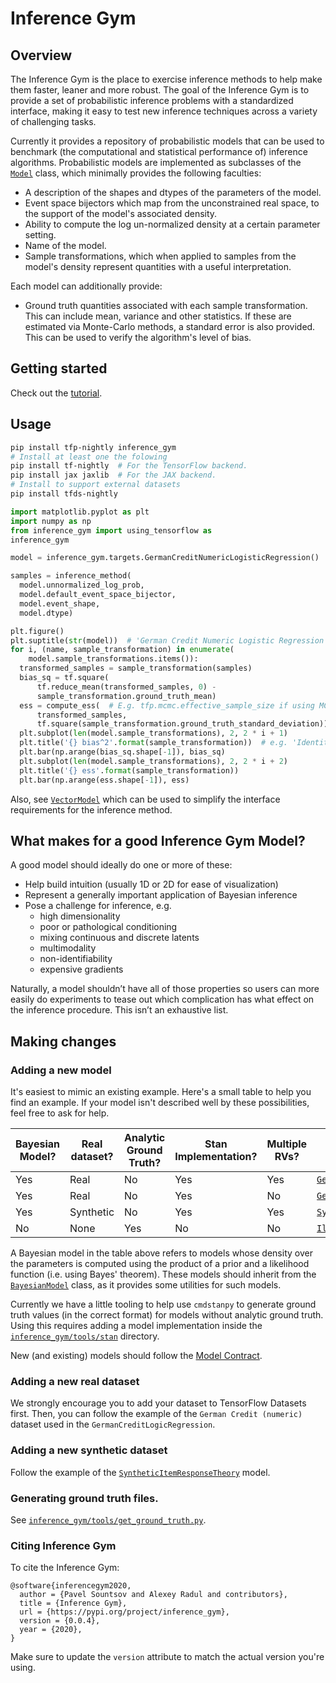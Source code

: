 # Inference Gym

## Overview

The Inference Gym is the place to exercise inference methods to help make them
faster, leaner and more robust. The goal of the Inference Gym is to provide
a set of probabilistic inference problems with a standardized interface, making
it easy to test new inference techniques across a variety of challenging tasks.

Currently it provides a repository of probabilistic models that can be used to
benchmark (the computational and statistical performance of) inference
algorithms. Probabilistic models are implemented as subclasses of the
[`Model`][model] class, which minimally provides the following faculties:

- A description of the shapes and dtypes of the parameters of the model.
- Event space bijectors which map from the unconstrained real space, to the
  support of the model's associated density.
- Ability to compute the log un-normalized density at a certain parameter
  setting.
- Name of the model.
- Sample transformations, which when applied to samples from the model's density
  represent quantities with a useful interpretation.

Each model can additionally provide:

- Ground truth quantities associated with each sample transformation. This can
  include mean, variance and other statistics. If these are estimated via
  Monte-Carlo methods, a standard error is also provided. This can be used to
  verify the algorithm's level of bias.

## Getting started

Check out the [tutorial].

## Usage

```bash
pip install tfp-nightly inference_gym
# Install at least one the folowing
pip install tf-nightly  # For the TensorFlow backend.
pip install jax jaxlib  # For the JAX backend.
# Install to support external datasets
pip install tfds-nightly
```

```python
import matplotlib.pyplot as plt
import numpy as np
from inference_gym import using_tensorflow as
inference_gym

model = inference_gym.targets.GermanCreditNumericLogisticRegression()

samples = inference_method(
  model.unnormalized_log_prob,
  model.default_event_space_bijector,
  model.event_shape,
  model.dtype)

plt.figure()
plt.suptitle(str(model))  # 'German Credit Numeric Logistic Regression'
for i, (name, sample_transformation) in enumerate(
    model.sample_transformations.items()):
  transformed_samples = sample_transformation(samples)
  bias_sq = tf.square(
      tf.reduce_mean(transformed_samples, 0) -
      sample_transformation.ground_truth_mean)
  ess = compute_ess(  # E.g. tfp.mcmc.effective_sample_size if using MCMC.
      transformed_samples,
      tf.square(sample_transformation.ground_truth_standard_deviation))
  plt.subplot(len(model.sample_transformations), 2, 2 * i + 1)
  plt.title('{} bias^2'.format(sample_transformation))  # e.g. 'Identity bias^2'
  plt.bar(np.arange(bias_sq.shape[-1]), bias_sq)
  plt.subplot(len(model.sample_transformations), 2, 2 * i + 2)
  plt.title('{} ess'.format(sample_transformation))
  plt.bar(np.arange(ess.shape[-1]), ess)
```

Also, see [`VectorModel`][vector_model] which can be used to simplify the
interface requirements for the inference method.


## What makes for a good Inference Gym Model?

A good model should ideally do one or more of these:

- Help build intuition (usually 1D or 2D for ease of visualization)
- Represent a generally important application of Bayesian inference
- Pose a challenge for inference, e.g.
  - high dimensionality
  - poor or pathological conditioning
  - mixing continuous and discrete latents
  - multimodality
  - non-identifiability
  - expensive gradients

Naturally, a model shouldn’t have all of those properties so users can more
easily do experiments to tease out which complication has what effect on the
inference procedure. This isn’t an exhaustive list.

## Making changes

### Adding a new model

It's easiest to mimic an existing example. Here's a small table to help you
find an example. If your model isn't described well by these possibilities,
feel free to ask for help.

| Bayesian Model? | Real dataset? | Analytic Ground Truth? | Stan Implementation? | Multiple RVs? | Example Model                                                            |
|-----------------|---------------|------------------------|----------------------|---------------|--------------------------------------------------------------------------|
| Yes             | Real          | No                     | Yes                  | Yes           | [`GermanCreditNumericSparseLogicRegression`][sparse_logistic_regression] |
| Yes             | Real          | No                     | Yes                  | No            | [`GermanCreditLogicRegression`][logistic_regression]                     |
| Yes             | Synthetic     | No                     | Yes                  | Yes           | [`SyntheticItemResponseTheory`][irt]                                     |
| No              | None          | Yes                    | No                   | No            | [`IllConditionedGaussian`][gaussian]                                     |

A Bayesian model in the table above refers to models whose density over the
parameters is computed using the product of a prior and a likelihood function
(i.e. using Bayes' theorem). These models should inherit from the
[`BayesianModel`][bayesian_model] class, as it provides some utilities for such
models.

Currently we have a little tooling to help use `cmdstanpy` to generate ground
truth values (in the correct format) for models without analytic ground truth.
Using this requires adding a model implementation inside the
[`inference_gym/tools/stan`][ground_truth_dir]
directory.

New (and existing) models should follow the [Model Contract][contract].

### Adding a new real dataset

We strongly encourage you to add your dataset to TensorFlow Datasets first.
Then, you can follow the example of the `German Credit (numeric)` dataset used
in the `GermanCreditLogicRegression`.

### Adding a new synthetic dataset

Follow the example of the [`SyntheticItemResponseTheory`][irt] model.

### Generating ground truth files.

See [`inference_gym/tools/get_ground_truth.py`][get_ground_truth].

[model]: https://github.com/tensorflow/probability/tree/master/spinoffs/inference_gym/inference_gym/targets/model.py
[get_ground_truth]: https://github.com/tensorflow/probability/tree/master/spinoffs/inference_gym/inference_gym/tools/get_ground_truth.py
[ground_truth_dir]: https://github.com/tensorflow/probability/tree/master/spinoffs/inference_gym/inference_gym/tools/stan
[bayesian_model]: https://github.com/tensorflow/probability/tree/master/spinoffs/inference_gym/inference_gym/targets/bayesian_model.py
[sparse_logistic_regression]: https://github.com/tensorflow/probability/tree/master/spinoffs/inference_gym/inference_gym/targets/sparse_logistic_regression.py
[logistic_regression]: https://github.com/tensorflow/probability/tree/master/spinoffs/inference_gym/inference_gym/targets/logistic_regression.py
[irt]: https://github.com/tensorflow/probability/tree/master/spinoffs/inference_gym/inference_gym/targets/item_response_theory.py
[gaussian]: https://github.com/tensorflow/probability/tree/master/spinoffs/inference_gym/inference_gym/targets/ill_conditioned_gaussian.py
[vector_model]: https://github.com/tensorflow/probability/tree/master/spinoffs/inference_gym/inference_gym/targets/vector_model.py
[tutorial]: https://github.com/tensorflow/probability/tree/master/spinoffs/inference_gym/notebooks/inference_gym_tutorial.ipynb
[contract]: https://github.com/tensorflow/probability/tree/master/spinoffs/inference_gym/model_contract.md

### Citing Inference Gym

To cite the Inference Gym:

```none
@software{inferencegym2020,
  author = {Pavel Sountsov and Alexey Radul and contributors},
  title = {Inference Gym},
  url = {https://pypi.org/project/inference_gym},
  version = {0.0.4},
  year = {2020},
}
```

Make sure to update the `version` attribute to match the actual version you're
using.

